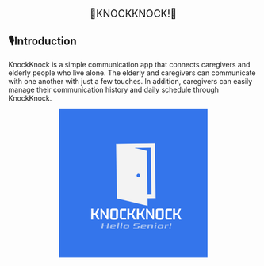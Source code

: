 <p style="text-align:center; font-size:20px;">
  🚪KNOCKKNOCK!🚪
</p>

## 🎙️Introduction
KnockKnock is a simple communication app that connects caregivers and elderly people who live alone. The elderly and caregivers can communicate with one another with just a few touches. In addition, caregivers can easily manage their communication history and daily schedule through KnockKnock.

<p align="center">
  <img src="assets/images/KNOCKKNOCK!.png" alt="KNOCKKNOCK! LOGO" width="300px">
</p>
